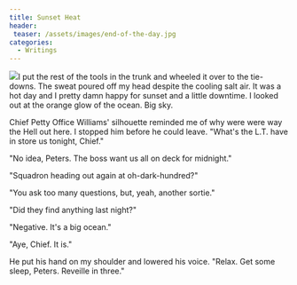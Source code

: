 ```yaml
---
title: Sunset Heat
header:
 teaser: /assets/images/end-of-the-day.jpg
categories:
  - Writings
---
```

<img src="https://douglangille.github.io/assets/images/end-of-the-day.jpg">I put the rest of the tools in the trunk and wheeled it over to the tie-downs. The sweat poured off my head despite the cooling salt air. It was a hot day and I pretty damn happy for sunset and a little downtime. I looked out at the orange glow of the ocean. Big sky.

Chief Petty Office Williams' silhouette reminded me of why were were way the Hell out here. I stopped him before he could leave. "What's the L.T. have in store us tonight, Chief."

"No idea, Peters. The boss want us all on deck for midnight."

"Squadron heading out again at oh-dark-hundred?"

"You ask too many questions, but, yeah, another sortie."

"Did they find anything last night?"

"Negative. It's a big ocean."

"Aye, Chief. It is."

He put his hand on my shoulder and lowered his voice. "Relax. Get some sleep, Peters. Reveille in three."